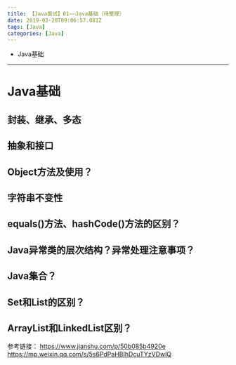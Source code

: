 ```yaml
---
title: 【Java面试】01——Java基础（待整理）
date: 2019-03-20T09:06:57.081Z
tags: [Java]
categories: [Java]
---
```


- Java基础

<!-- more -->

--------------------------------

# Java基础

## 封装、继承、多态

## 抽象和接口

## Object方法及使用？

## 字符串不变性

## equals()方法、hashCode()方法的区别？

## Java异常类的层次结构？异常处理注意事项？

## Java集合？

## Set和List的区别？

## ArrayList和LinkedList区别？

参考链接：
<https://www.jianshu.com/p/50b085b4920e>
<https://mp.weixin.qq.com/s/5s6PdPaHBIhDcuTYzVDwlQ>